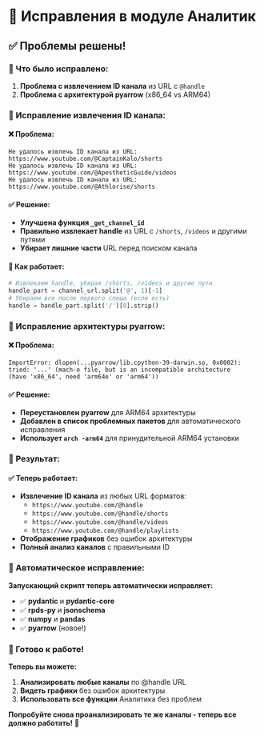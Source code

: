 # 🔧 Исправления в модуле Аналитик

## ✅ Проблемы решены!

### 🐛 Что было исправлено:

1. **Проблема с извлечением ID канала** из URL с `@handle`
2. **Проблема с архитектурой pyarrow** (x86_64 vs ARM64)

### 🎯 Исправление извлечения ID канала:

#### ❌ Проблема:
```
Не удалось извлечь ID канала из URL: https://www.youtube.com/@CaptainKalo/shorts
Не удалось извлечь ID канала из URL: https://www.youtube.com/@ApestheticGuide/videos
Не удалось извлечь ID канала из URL: https://www.youtube.com/@Athlorise/shorts
```

#### ✅ Решение:
- **Улучшена функция `_get_channel_id`**
- **Правильно извлекает handle** из URL с `/shorts`, `/videos` и другими путями
- **Убирает лишние части** URL перед поиском канала

#### 🔧 Как работает:
```python
# Извлекаем handle, убирая /shorts, /videos и другие пути
handle_part = channel_url.split('@', 1)[-1]
# Убираем все после первого слеша (если есть)
handle = handle_part.split('/')[0].strip()
```

### 🎯 Исправление архитектуры pyarrow:

#### ❌ Проблема:
```
ImportError: dlopen(...pyarrow/lib.cpython-39-darwin.so, 0x0002): 
tried: '...' (mach-o file, but is an incompatible architecture 
(have 'x86_64', need 'arm64e' or 'arm64'))
```

#### ✅ Решение:
- **Переустановлен pyarrow** для ARM64 архитектуры
- **Добавлен в список проблемных пакетов** для автоматического исправления
- **Использует `arch -arm64`** для принудительной ARM64 установки

### 🚀 Результат:

#### ✅ Теперь работает:
- **Извлечение ID канала** из любых URL форматов:
  - `https://www.youtube.com/@handle`
  - `https://www.youtube.com/@handle/shorts`
  - `https://www.youtube.com/@handle/videos`
  - `https://www.youtube.com/@handle/playlists`
- **Отображение графиков** без ошибок архитектуры
- **Полный анализ каналов** с правильными ID

### 🔄 Автоматическое исправление:

**Запускающий скрипт теперь автоматически исправляет:**
- ✅ **pydantic** и **pydantic-core**
- ✅ **rpds-py** и **jsonschema**
- ✅ **numpy** и **pandas**
- ✅ **pyarrow** (новое!)

### 🎊 Готово к работе!

**Теперь вы можете:**
1. **Анализировать любые каналы** по @handle URL
2. **Видеть графики** без ошибок архитектуры
3. **Использовать все функции** Аналитика без проблем

**Попробуйте снова проанализировать те же каналы - теперь все должно работать!** 🎉







